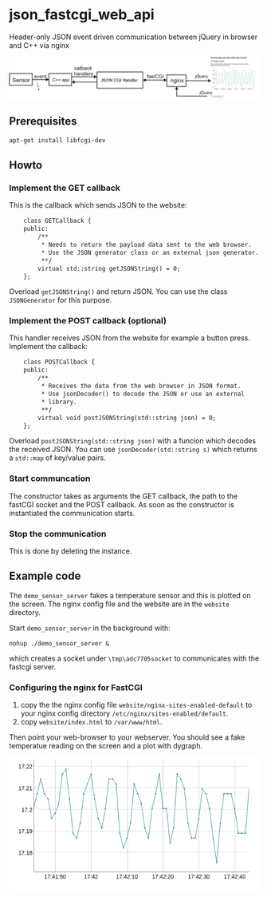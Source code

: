 # json_fastcgi_web_api

Header-only JSON event driven communication between jQuery in browser and C++ via nginx

![alt tag](dataflow.png)

## Prerequisites

```
apt-get install libfcgi-dev
```

## Howto

### Implement the GET callback

This is the callback which sends JSON to the website:

```
	class GETCallback {
	public:
		/**
		 * Needs to return the payload data sent to the web browser.
		 * Use the JSON generator class or an external json generator.
		 **/
		virtual std::string getJSONString() = 0;
	};
```
Overload `getJSONString()` and return JSON. You can use the
class `JSONGenerator` for this purpose.

### Implement the POST callback (optional)

This handler receives JSON from the website for example
a button press. Implement the callback:

```
	class POSTCallback {
	public:
		/**
		 * Receives the data from the web browser in JSON format.
		 * Use jsonDecoder() to decode the JSON or use an external
		 * library.
		 **/
		virtual void postJSONString(std::string json) = 0;
	};
```
Overload `postJSONString(std::string json)` with a funcion
which decodes the received JSON. You can use `jsonDecoder(std::string s)` which returns a `std::map` of key/value pairs.

### Start communcation

The constructor takes as arguments the GET callback, the
path to the fastCGI socket and the POST callback. As
soon as the constructor is instantiated the communication
starts.

### Stop the communication

This is done by deleting the instance.


## Example code

The `demo_sensor_server` fakes a temperature sensor
and this is plotted on the screen. The nginx
config file and the website are in the `website`
directory.

Start `demo_sensor_server`
in the background with:
```
nohup ./demo_sensor_server &
```
which creates a socket under `\tmp\adc7705socket` to communicates with
the fastcgi server.

### Configuring the nginx for FastCGI

 1. copy the the nginx config file `website/nginx-sites-enabled-default` to your
    nginx config directory `/etc/nginx/sites-enabled/default`.
 2. copy `website/index.html` to `/var/www/html`.
 
Then point your web-browser to your webserver. You should see a fake
temperatue reading on the screen and a plot with dygraph.

![alt tag](screenshot.png)

